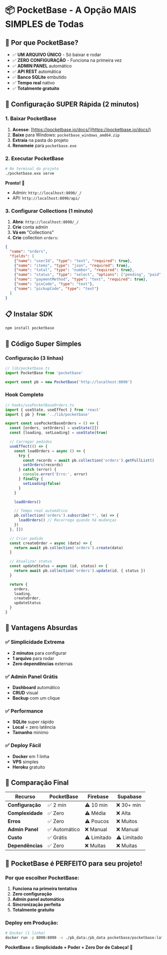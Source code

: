 # 📦 PocketBase - A Opção MAIS SIMPLES de Todas

## 🎯 **Por que PocketBase?**

- ✅ **UM ARQUIVO ÚNICO** - Só baixar e rodar
- ✅ **ZERO CONFIGURAÇÃO** - Funciona na primeira vez
- ✅ **ADMIN PANEL** automático
- ✅ **API REST** automática
- ✅ **Banco SQLite** embutido
- ✅ **Tempo real** nativo
- ✅ **Totalmente gratuito**

## 🚀 **Configuração SUPER Rápida (2 minutos)**

### **1. Baixar PocketBase**

1. **Acesse**: [https://pocketbase.io/docs/](https://pocketbase.io/docs/)
2. **Baixe** para Windows: `pocketbase_windows_amd64.zip`
3. **Extraia** na pasta do projeto
4. **Renomeie** para `pocketbase.exe`

### **2. Executar PocketBase**

```bash
# No terminal do projeto
./pocketbase.exe serve
```

**Pronto! 🎉**
- Admin: `http://localhost:8090/_/`
- API: `http://localhost:8090/api/`

### **3. Configurar Collections (1 minuto)**

1. **Abra**: `http://localhost:8090/_/`
2. **Crie** conta admin
3. **Vá em** "Collections"
4. **Crie** collection `orders`:

```json
{
  "name": "orders",
  "fields": [
    {"name": "userId", "type": "text", "required": true},
    {"name": "items", "type": "json", "required": true},
    {"name": "total", "type": "number", "required": true},
    {"name": "status", "type": "select", "options": ["pending", "paid", "preparing", "ready", "completed"]},
    {"name": "paymentMethod", "type": "text", "required": true},
    {"name": "pixCode", "type": "text"},
    {"name": "pickupCode", "type": "text"}
  ]
}
```

## 📋 **Instalar SDK**

```bash
npm install pocketbase
```

## 🔧 **Código Super Simples**

### **Configuração (3 linhas)**

```typescript
// lib/pocketbase.ts
import PocketBase from 'pocketbase'

export const pb = new PocketBase('http://localhost:8090')
```

### **Hook Completo**

```typescript
// hooks/usePocketBaseOrders.ts
import { useState, useEffect } from 'react'
import { pb } from '../lib/pocketbase'

export const usePocketBaseOrders = () => {
  const [orders, setOrders] = useState([])
  const [loading, setLoading] = useState(true)

  // Carregar pedidos
  useEffect(() => {
    const loadOrders = async () => {
      try {
        const records = await pb.collection('orders').getFullList()
        setOrders(records)
      } catch (error) {
        console.error('Erro:', error)
      } finally {
        setLoading(false)
      }
    }

    loadOrders()

    // Tempo real automático
    pb.collection('orders').subscribe('*', (e) => {
      loadOrders() // Recarrega quando há mudanças
    })
  }, [])

  // Criar pedido
  const createOrder = async (data) => {
    return await pb.collection('orders').create(data)
  }

  // Atualizar status
  const updateStatus = async (id, status) => {
    return await pb.collection('orders').update(id, { status })
  }

  return {
    orders,
    loading,
    createOrder,
    updateStatus
  }
}
```

## 🎯 **Vantagens Absurdas**

### **✅ Simplicidade Extrema**
- **2 minutos** para configurar
- **1 arquivo** para rodar
- **Zero dependências** externas

### **✅ Admin Panel Grátis**
- **Dashboard** automático
- **CRUD** visual
- **Backup** com um clique

### **✅ Performance**
- **SQLite** super rápido
- **Local** = zero latência
- **Tamanho** mínimo

### **✅ Deploy Fácil**
- **Docker** em 1 linha
- **VPS** simples
- **Heroku** gratuito

## 🚀 **Comparação Final**

| Recurso | PocketBase | Firebase | Supabase |
|---------|------------|----------|----------|
| **Configuração** | ✅ 2 min | ⚠️ 10 min | ❌ 30+ min |
| **Complexidade** | ✅ Zero | ⚠️ Média | ❌ Alta |
| **Erros** | ✅ Zero | ⚠️ Poucos | ❌ Muitos |
| **Admin Panel** | ✅ Automático | ❌ Manual | ❌ Manual |
| **Custo** | ✅ Grátis | ⚠️ Limitado | ⚠️ Limitado |
| **Dependências** | ✅ Zero | ❌ Muitas | ❌ Muitas |

## 🎉 **PocketBase é PERFEITO para seu projeto!**

### **Por que escolher PocketBase:**
1. **Funciona na primeira tentativa**
2. **Zero configuração**
3. **Admin panel automático**
4. **Sincronização perfeita**
5. **Totalmente gratuito**

### **Deploy em Produção:**
```bash
# Docker (1 linha)
docker run -p 8090:8090 -v ./pb_data:/pb_data pocketbase/pocketbase:latest serve --http=0.0.0.0:8090
```

**PocketBase = Simplicidade + Poder + Zero Dor de Cabeça! 🚀**
